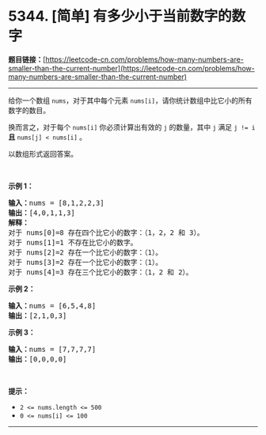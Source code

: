 # 5344. [简单] 有多少小于当前数字的数字

**题目链接：**[https://leetcode-cn.com/problems/how-many-numbers-are-smaller-than-the-current-number](https://leetcode-cn.com/problems/how-many-numbers-are-smaller-than-the-current-number)

---

<div class="content__1Y2H">
 <div class="notranslate">
  <p>给你一个数组&nbsp;<code>nums</code>，对于其中每个元素&nbsp;<code>nums[i]</code>，请你统计数组中比它小的所有数字的数目。</p> 
  <p>换而言之，对于每个&nbsp;<code>nums[i]</code>&nbsp;你必须计算出有效的&nbsp;<code>j</code>&nbsp;的数量，其中 <code>j</code> 满足&nbsp;<code>j != i</code> <strong>且</strong> <code>nums[j] &lt; nums[i]</code>&nbsp;。</p> 
  <p>以数组形式返回答案。</p> 
  <p>&nbsp;</p> 
  <p><strong>示例 1：</strong></p> 
  <pre class="language-text"><strong>输入：</strong>nums = [8,1,2,2,3]
<strong>输出：</strong>[4,0,1,1,3]
<strong>解释：</strong> 
对于 nums[0]=8 存在四个比它小的数字：（1，2，2 和 3）。 
对于 nums[1]=1 不存在比它小的数字。
对于 nums[2]=2 存在一个比它小的数字：（1）。 
对于 nums[3]=2 存在一个比它小的数字：（1）。 
对于 nums[4]=3 存在三个比它小的数字：（1，2 和 2）。
</pre> 
  <p><strong>示例 2：</strong></p> 
  <pre class="language-text"><strong>输入：</strong>nums = [6,5,4,8]
<strong>输出：</strong>[2,1,0,3]
</pre> 
  <p><strong>示例 3：</strong></p> 
  <pre class="language-text"><strong>输入：</strong>nums = [7,7,7,7]
<strong>输出：</strong>[0,0,0,0]
</pre> 
  <p>&nbsp;</p> 
  <p><strong>提示：</strong></p> 
  <ul> 
   <li><code>2 &lt;= nums.length &lt;= 500</code></li> 
   <li><code>0 &lt;= nums[i] &lt;= 100</code></li> 
  </ul> 
 </div>
</div>

---

```

```